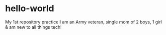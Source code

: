 # hello-world
My 1st repository practice
I am an Army veteran, single mom of 2 boys, 1 girl & am new to all things tech!
